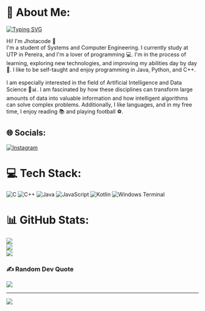 # 💫 About Me:

[![Typing SVG](https://readme-typing-svg.herokuapp.com?font=Fira+Code&pause=1000&random=false&width=435&lines=%E2%80%9CLa+educaci%C3%B3n+autodidacta+es%2C+;creo+firmemente%2C+el+%C3%BAnico+tipo+;de+educaci%C3%B3n+que+existe.%E2%80%9D+;-Isaac+Asimov)](https://git.io/typing-svg)

Hi! I'm Jhotacode 👋<br>I'm a student of Systems and Computer Engineering. I currently study at UTP in Pereira, and I'm a lover of programming 💻. I'm in the process of learning, exploring new technologies, and improving my abilities day by day 🚀. I like to be self-taught and enjoy programming in Java, Python, and C++.<br><br>I am especially interested in the field of Artificial Intelligence and Data Science 🤖📊. I am fascinated by how these disciplines can transform large amounts of data into valuable information and how intelligent algorithms can solve complex problems. Additionally, I like languages, and in my free time, I enjoy reading 📚 and playing football ⚽.


## 🌐 Socials:
[![Instagram](https://img.shields.io/badge/Instagram-%23E4405F.svg?logo=Instagram&logoColor=white)](https://instagram.com/____jhona) 

# 💻 Tech Stack:
![C](https://img.shields.io/badge/c-%2300599C.svg?style=for-the-badge&logo=c&logoColor=white) ![C++](https://img.shields.io/badge/c++-%2300599C.svg?style=for-the-badge&logo=c%2B%2B&logoColor=white) ![Java](https://img.shields.io/badge/java-%23ED8B00.svg?style=for-the-badge&logo=openjdk&logoColor=white) ![JavaScript](https://img.shields.io/badge/javascript-%23323330.svg?style=for-the-badge&logo=javascript&logoColor=%23F7DF1E) ![Kotlin](https://img.shields.io/badge/kotlin-%237F52FF.svg?style=for-the-badge&logo=kotlin&logoColor=white) ![Windows Terminal](https://img.shields.io/badge/Windows%20Terminal-%234D4D4D.svg?style=for-the-badge&logo=windows-terminal&logoColor=white)
# 📊 GitHub Stats:
![](https://github-readme-stats.vercel.app/api?username=jhotacode&theme=default_repocard&hide_border=false&include_all_commits=true&count_private=true)<br/>
![](https://github-readme-streak-stats.herokuapp.com/?user=jhotacode&theme=default_repocard&hide_border=false)<br/>
![](https://github-readme-stats.vercel.app/api/top-langs/?username=jhotacode&theme=default_repocard&hide_border=false&include_all_commits=true&count_private=true&layout=compact)

### ✍️ Random Dev Quote
![](https://quotes-github-readme.vercel.app/api?type=horizontal&theme=radical)

---
[![](https://visitcount.itsvg.in/api?id=jhotacode&icon=0&color=0)](https://visitcount.itsvg.in)

<!-- Proudly created with GPRM ( https://gprm.itsvg.in ) -->
